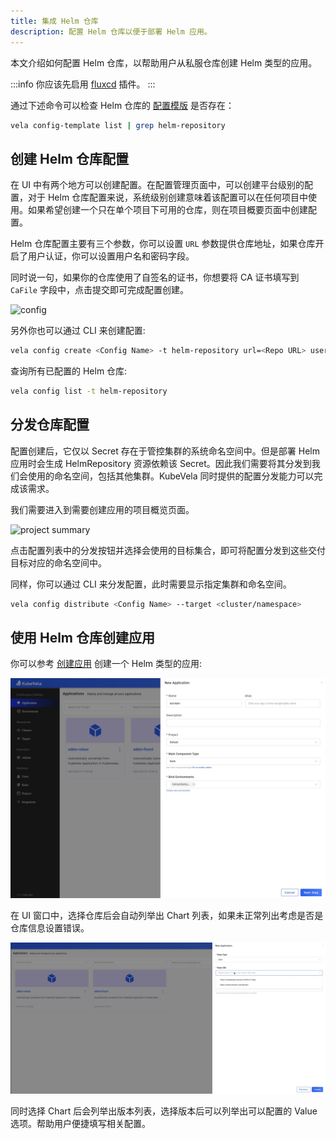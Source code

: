 ```yaml
---
title: 集成 Helm 仓库
description: 配置 Helm 仓库以便于部署 Helm 应用。
---
```


本文介绍如何配置 Helm 仓库，以帮助用户从私服仓库创建 Helm 类型的应用。

:::info
你应该先启用 [fluxcd](../../../reference/addons/fluxcd.md) 插件。
:::

通过下述命令可以检查 Helm 仓库的 [配置模版](./config-template.md) 是否存在：

```bash
vela config-template list | grep helm-repository
```

## 创建 Helm 仓库配置

在 UI 中有两个地方可以创建配置。在配置管理页面中，可以创建平台级别的配置，对于 Helm 仓库配置来说，系统级别创建意味着该配置可以在任何项目中使用。如果希望创建一个只在单个项目下可用的仓库，则在项目概要页面中创建配置。

Helm 仓库配置主要有三个参数，你可以设置 `URL` 参数提供仓库地址，如果仓库开启了用户认证，你可以设置用户名和密码字段。

同时说一句，如果你的仓库使用了自签名的证书，你想要将 CA 证书填写到 `CaFile` 字段中，点击提交即可完成配置创建。

![config](https://kubevela.io/images/1.6/create-config.jpg)

另外你也可以通过 CLI 来创建配置:

```bash
vela config create <Config Name> -t helm-repository url=<Repo URL> username=<Username> password=<password>
```

查询所有已配置的 Helm 仓库:

```bash
vela config list -t helm-repository
```

## 分发仓库配置

配置创建后，它仅以 Secret 存在于管控集群的系统命名空间中。但是部署 Helm 应用时会生成 HelmRepository 资源依赖该 Secret。因此我们需要将其分发到我们会使用的命名空间，包括其他集群。KubeVela 同时提供的配置分发能力可以完成该需求。

我们需要进入到需要创建应用的项目概览页面。

![project summary](https://kubevela.io/images/1.6/project-summary.jpg)

点击配置列表中的分发按钮并选择会使用的目标集合，即可将配置分发到这些交付目标对应的命名空间中。

同样，你可以通过 CLI 来分发配置，此时需要显示指定集群和命名空间。

```bash
vela config distribute <Config Name> --target <cluster/namespace>
```

## 使用 Helm 仓库创建应用

你可以参考 [创建应用](../application/create-application.md) 创建一个 Helm 类型的应用:

![helm-type-app](../../../resources/new-helm-type-app.jpg)

在 UI 窗口中，选择仓库后会自动列举出 Chart 列表，如果未正常列出考虑是否是仓库信息设置错误。

![helm-app](../../../resources/helm-app.jpg)

同时选择 Chart 后会列举出版本列表，选择版本后可以列举出可以配置的 Value 选项。帮助用户便捷填写相关配置。
